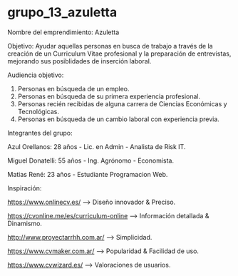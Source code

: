 # grupo_13_azuletta

Nombre del emprendimiento: Azuletta

Objetivo: Ayudar aquellas personas en busca de trabajo a través de la creación de un Curriculum Vitae profesional y la preparación de entrevistas, mejorando sus posiblidades de inserción laboral.

Audiencia objetivo: 
1. Personas en búsqueda de un empleo. 
2. Personas en búsqueda de su primera experiencia profesional. 
3. Personas recién recibidas de alguna carrera de Ciencias Económicas y Tecnológicas. 
4. Personas en búsqueda de un cambio laboral con experiencia previa.


Integrantes del grupo:

Azul Orellanos: 28 años - Lic. en Admin - Analista de Risk IT.

Miguel Donatelli: 55 años - Ing. Agrónomo - Economista. 

Matias René: 23 años - Estudiante Programacion Web.


Inspiración: 

https://www.onlinecv.es/ --> Diseño innovador & Preciso.

https://cvonline.me/es/curriculum-online --> Información detallada & Dinamismo.

http://www.proyectarrhh.com.ar/ --> Simplicidad.

https://www.cvmaker.com.ar/ --> Popularidad & Facilidad de uso.

https://www.cvwizard.es/ --> Valoraciones de usuarios.


